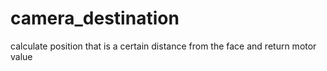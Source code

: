 # camera_destination
calculate position that is a certain distance from the face and return motor value
